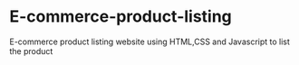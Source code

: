 # E-commerce-product-listing
E-commerce product listing website using HTML,CSS and Javascript to list the product
